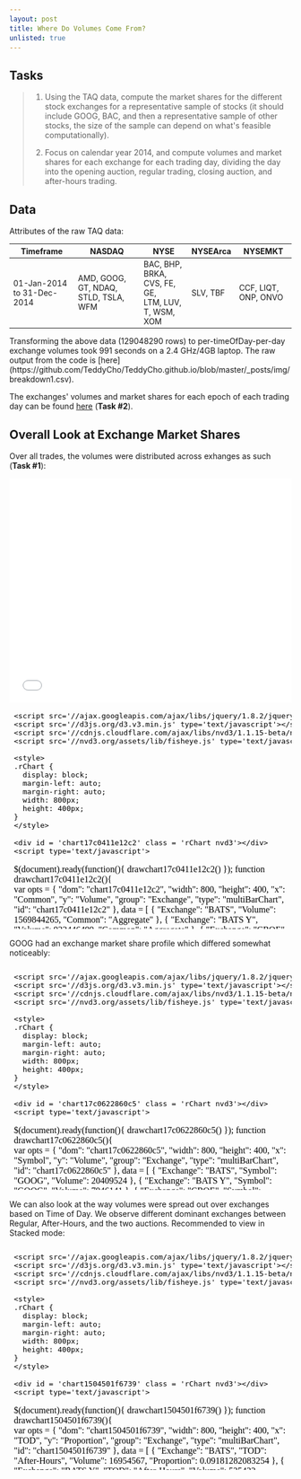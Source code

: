 ```yaml
---
layout: post
title: Where Do Volumes Come From?
unlisted: true
---
```


## Tasks
> 1. Using the TAQ data, compute the market shares for the different stock exchanges for a representative sample of stocks (it should include GOOG, BAC, and then a representative sample of other stocks, the size of the sample can depend on what's feasible computationally).
> 
> 2. Focus on calendar year 2014, and compute volumes and market shares for each exchange for each trading day, dividing the day into the opening auction, regular trading, closing auction, and after-hours trading.

## Data
Attributes of the raw TAQ data:
<table>
  <thead>
    <tr>      <th>Timeframe</th> <th>NASDAQ</th> <th>NYSE</th> <th>NYSEArca</th> <th>NYSEMKT</th>   </tr>
  </thead>
  <tbody>
    <tr>      <td>01-Jan-2014 to 31-Dec-2014</td>
      <td>AMD, GOOG, GT, NDAQ, STLD, TSLA, WFM</td> 
      <td>BAC, BHP, BRKA, CVS, FE, GE, <br/> LTM, LUV, T, WSM, XOM</td> 
      <td>SLV, TBF</td> 
      <td>CCF, LIQT, ONP, ONVO</td> 
    </tr>
  </tbody>
</table>
Transforming the above data (129048290 rows) to per-timeOfDay-per-day exchange volumes took 991 seconds on a 2.4 GHz/4GB laptop. The raw output from the code is [here](https://github.com/TeddyCho/TeddyCho.github.io/blob/master/_posts/img/breakdown1.csv).

The exchanges' volumes and market shares for each epoch of each trading day can be found [here](https://github.com/TeddyCho/TeddyCho.github.io/blob/master/_posts/img/taskTwo.csv) (**Task #2**).

## Overall Look at Exchange Market Shares
Over all trades, the volumes were distributed across exhanges as such (**Task #1**):

<iframe src="{{ site.github.repo }}/_posts/img/aggregGraph.html" scrolling='no' frameBorder='0' seamless class='rChart  nvd3  ' id='iframe-chart17c0411e12c2'> </iframe>
<style>iframe.rChart{ width: 100%; height: 400px;}</style>
 
<iframe srcdoc=' &lt;!doctype HTML&gt;
&lt;meta charset = &#039;utf-8&#039;&gt;
&lt;html&gt;
  &lt;head&gt;
    &lt;link rel=&#039;stylesheet&#039; href=&#039;//cdnjs.cloudflare.com/ajax/libs/nvd3/1.1.15-beta/nv.d3.min.css&#039;&gt;
    
    &lt;script src=&#039;//ajax.googleapis.com/ajax/libs/jquery/1.8.2/jquery.min.js&#039; type=&#039;text/javascript&#039;&gt;&lt;/script&gt;
    &lt;script src=&#039;//d3js.org/d3.v3.min.js&#039; type=&#039;text/javascript&#039;&gt;&lt;/script&gt;
    &lt;script src=&#039;//cdnjs.cloudflare.com/ajax/libs/nvd3/1.1.15-beta/nv.d3.min.js&#039; type=&#039;text/javascript&#039;&gt;&lt;/script&gt;
    &lt;script src=&#039;//nvd3.org/assets/lib/fisheye.js&#039; type=&#039;text/javascript&#039;&gt;&lt;/script&gt;
    
    &lt;style&gt;
    .rChart {
      display: block;
      margin-left: auto; 
      margin-right: auto;
      width: 800px;
      height: 400px;
    }  
    &lt;/style&gt;
    
  &lt;/head&gt;
  &lt;body &gt;
    
    &lt;div id = &#039;chart17c0411e12c2&#039; class = &#039;rChart nvd3&#039;&gt;&lt;/div&gt;    
    &lt;script type=&#039;text/javascript&#039;&gt;
 $(document).ready(function(){
      drawchart17c0411e12c2()
    });
    function drawchart17c0411e12c2(){  
      var opts = {
 &quot;dom&quot;: &quot;chart17c0411e12c2&quot;,
&quot;width&quot;:    800,
&quot;height&quot;:    400,
&quot;x&quot;: &quot;Common&quot;,
&quot;y&quot;: &quot;Volume&quot;,
&quot;group&quot;: &quot;Exchange&quot;,
&quot;type&quot;: &quot;multiBarChart&quot;,
&quot;id&quot;: &quot;chart17c0411e12c2&quot; 
},
        data = [
 {
 &quot;Exchange&quot;: &quot;BATS&quot;,
&quot;Volume&quot;:     1569844265,
&quot;Common&quot;: &quot;Aggregate&quot; 
},
{
 &quot;Exchange&quot;: &quot;BATS Y&quot;,
&quot;Volume&quot;:      922446499,
&quot;Common&quot;: &quot;Aggregate&quot; 
},
{
 &quot;Exchange&quot;: &quot;CBOE&quot;,
&quot;Volume&quot;:       22517429,
&quot;Common&quot;: &quot;Aggregate&quot; 
},
{
 &quot;Exchange&quot;: &quot;Chicago&quot;,
&quot;Volume&quot;:      181158359,
&quot;Common&quot;: &quot;Aggregate&quot; 
},
{
 &quot;Exchange&quot;: &quot;Direct Edge A&quot;,
&quot;Volume&quot;:      915651685,
&quot;Common&quot;: &quot;Aggregate&quot; 
},
{
 &quot;Exchange&quot;: &quot;Direct Edge X&quot;,
&quot;Volume&quot;:     2053407256,
&quot;Common&quot;: &quot;Aggregate&quot; 
},
{
 &quot;Exchange&quot;: &quot;FINRA&quot;,
&quot;Volume&quot;:    10064238734,
&quot;Common&quot;: &quot;Aggregate&quot; 
},
{
 &quot;Exchange&quot;: &quot;NASDAQ&quot;,
&quot;Volume&quot;:      148971605,
&quot;Common&quot;: &quot;Aggregate&quot; 
},
{
 &quot;Exchange&quot;: &quot;NASDAQ OMX&quot;,
&quot;Volume&quot;:     2522686933,
&quot;Common&quot;: &quot;Aggregate&quot; 
},
{
 &quot;Exchange&quot;: &quot;NASDAQ OMX BX&quot;,
&quot;Volume&quot;:      998253900,
&quot;Common&quot;: &quot;Aggregate&quot; 
},
{
 &quot;Exchange&quot;: &quot;NASDAQ OMX PSX&quot;,
&quot;Volume&quot;:      136601845,
&quot;Common&quot;: &quot;Aggregate&quot; 
},
{
 &quot;Exchange&quot;: &quot;National&quot;,
&quot;Volume&quot;:       65506674,
&quot;Common&quot;: &quot;Aggregate&quot; 
},
{
 &quot;Exchange&quot;: &quot;NYSE&quot;,
&quot;Volume&quot;:     4794287787,
&quot;Common&quot;: &quot;Aggregate&quot; 
},
{
 &quot;Exchange&quot;: &quot;NYSE Arca SM&quot;,
&quot;Volume&quot;:     1893378717,
&quot;Common&quot;: &quot;Aggregate&quot; 
},
{
 &quot;Exchange&quot;: &quot;NYSE MKT&quot;,
&quot;Volume&quot;:        1493112,
&quot;Common&quot;: &quot;Aggregate&quot; 
} 
]
  
      if(!(opts.type===&quot;pieChart&quot; || opts.type===&quot;sparklinePlus&quot; || opts.type===&quot;bulletChart&quot;)) {
        var data = d3.nest()
          .key(function(d){
            //return opts.group === undefined ? &#039;main&#039; : d[opts.group]
            //instead of main would think a better default is opts.x
            return opts.group === undefined ? opts.y : d[opts.group];
          })
          .entries(data);
      }
      
      if (opts.disabled != undefined){
        data.map(function(d, i){
          d.disabled = opts.disabled[i]
        })
      }
      
      nv.addGraph(function() {
        var chart = nv.models[opts.type]()
          .width(opts.width)
          .height(opts.height)
          
        if (opts.type != &quot;bulletChart&quot;){
          chart
            .x(function(d) { return d[opts.x] })
            .y(function(d) { return d[opts.y] })
        }
          
         
        
          
        

        
        
        chart.yAxis
  .showMaxMin(false)
  .tickFormat(function(d) {return d/1000000000;})
  .axisLabel(&quot;Volume, in billions&quot;)
  .width(    40)
      
       d3.select(&quot;#&quot; + opts.id)
        .append(&#039;svg&#039;)
        .datum(data)
        .transition().duration(500)
        .call(chart);

       nv.utils.windowResize(chart.update);
       return chart;
      });
    };
&lt;/script&gt;
    
    &lt;script&gt;&lt;/script&gt;    
  &lt;/body&gt;
&lt;/html&gt; ' scrolling='no' frameBorder='0' seamless class='rChart  nvd3  ' id='iframe-chart17c0411e12c2'> </iframe>
 <style>iframe.rChart{ width: 100%; height: 400px;}</style>
 
<table>
  <thead>
    <tr><th>Exchange</th><th>Proportion</th></tr>
  </thead>
  <tbody>
    <tr><td>BATS</td><td>.05971</td></tr>
    <tr><td>BATS Y</td><td>.03509</td></tr>
    <tr><td>CBOE</td><td>.0008565</td></tr>
    <tr><td>Chicago</td><td>.006891</td></tr>
    <tr><td>Direct Edge A</td><td>.03483</td></tr>
    <tr><td>Direct Edge X</td><td>.07810</td></tr>
    <tr><td>FINRA</td><td>.3828</td></tr>
    <tr><td>NASDAQ</td><td>.005666</td></tr>
    <tr><td>NASDAQ OMX</td><td>.0960</td></tr>
    <tr><td>NASDAQ OMX BX</td><td>.03797</td></tr>
    <tr><td>NASDAQ OMX PSX</td><td>.005196</td></tr>
    <tr><td>National</td><td>.002492</td></tr>
    <tr><td>NYSE</td><td>.1824</td></tr>
    <tr><td>NYSE Arca SM</td><td>.07202</td></tr>
    <tr><td>NYSE MMKT</td><td>.00005679</td></tr>
  </tbody>
</table>

Most symbols had similar profiles in exchange market share. To illustrate, stocks BHP, FE, and XOM were chosen since their volumes were at comparable scales:

<iframe srcdoc=' &lt;!doctype HTML&gt;
&lt;meta charset = &#039;utf-8&#039;&gt;
&lt;html&gt;
  &lt;head&gt;
    &lt;link rel=&#039;stylesheet&#039; href=&#039;//cdnjs.cloudflare.com/ajax/libs/nvd3/1.1.15-beta/nv.d3.min.css&#039;&gt;
    
    &lt;script src=&#039;//ajax.googleapis.com/ajax/libs/jquery/1.8.2/jquery.min.js&#039; type=&#039;text/javascript&#039;&gt;&lt;/script&gt;
    &lt;script src=&#039;//d3js.org/d3.v3.min.js&#039; type=&#039;text/javascript&#039;&gt;&lt;/script&gt;
    &lt;script src=&#039;//cdnjs.cloudflare.com/ajax/libs/nvd3/1.1.15-beta/nv.d3.min.js&#039; type=&#039;text/javascript&#039;&gt;&lt;/script&gt;
    &lt;script src=&#039;//nvd3.org/assets/lib/fisheye.js&#039; type=&#039;text/javascript&#039;&gt;&lt;/script&gt;
    
    &lt;style&gt;
    .rChart {
      display: block;
      margin-left: auto; 
      margin-right: auto;
      width: 800px;
      height: 400px;
    }  
    &lt;/style&gt;
    
  &lt;/head&gt;
  &lt;body &gt;
    
    &lt;div id = &#039;chart17c01178103c&#039; class = &#039;rChart nvd3&#039;&gt;&lt;/div&gt;    
    &lt;script type=&#039;text/javascript&#039;&gt;
 $(document).ready(function(){
      drawchart17c01178103c()
    });
    function drawchart17c01178103c(){  
      var opts = {
 &quot;dom&quot;: &quot;chart17c01178103c&quot;,
&quot;width&quot;:    800,
&quot;height&quot;:    400,
&quot;x&quot;: &quot;Symbol&quot;,
&quot;y&quot;: &quot;Volume&quot;,
&quot;group&quot;: &quot;Exchange&quot;,
&quot;type&quot;: &quot;multiBarChart&quot;,
&quot;id&quot;: &quot;chart17c01178103c&quot; 
},
        data = [
 {
 &quot;Exchange&quot;: &quot;BATS&quot;,
&quot;Symbol&quot;: &quot;BHP&quot;,
&quot;Volume&quot;:       31640647 
},
{
 &quot;Exchange&quot;: &quot;BATS Y&quot;,
&quot;Symbol&quot;: &quot;BHP&quot;,
&quot;Volume&quot;:        6800526 
},
{
 &quot;Exchange&quot;: &quot;CBOE&quot;,
&quot;Symbol&quot;: &quot;BHP&quot;,
&quot;Volume&quot;:          93873 
},
{
 &quot;Exchange&quot;: &quot;Chicago&quot;,
&quot;Symbol&quot;: &quot;BHP&quot;,
&quot;Volume&quot;:        2219584 
},
{
 &quot;Exchange&quot;: &quot;Direct Edge A&quot;,
&quot;Symbol&quot;: &quot;BHP&quot;,
&quot;Volume&quot;:       10329686 
},
{
 &quot;Exchange&quot;: &quot;Direct Edge X&quot;,
&quot;Symbol&quot;: &quot;BHP&quot;,
&quot;Volume&quot;:       18623066 
},
{
 &quot;Exchange&quot;: &quot;FINRA&quot;,
&quot;Symbol&quot;: &quot;BHP&quot;,
&quot;Volume&quot;:      117420976 
},
{
 &quot;Exchange&quot;: &quot;NASDAQ OMX&quot;,
&quot;Symbol&quot;: &quot;BHP&quot;,
&quot;Volume&quot;:       39581976 
},
{
 &quot;Exchange&quot;: &quot;NASDAQ OMX BX&quot;,
&quot;Symbol&quot;: &quot;BHP&quot;,
&quot;Volume&quot;:        6306904 
},
{
 &quot;Exchange&quot;: &quot;NASDAQ OMX PSX&quot;,
&quot;Symbol&quot;: &quot;BHP&quot;,
&quot;Volume&quot;:        1231276 
},
{
 &quot;Exchange&quot;: &quot;National&quot;,
&quot;Symbol&quot;: &quot;BHP&quot;,
&quot;Volume&quot;:         323776 
},
{
 &quot;Exchange&quot;: &quot;NYSE&quot;,
&quot;Symbol&quot;: &quot;BHP&quot;,
&quot;Volume&quot;:       85662564 
},
{
 &quot;Exchange&quot;: &quot;NYSE Arca SM&quot;,
&quot;Symbol&quot;: &quot;BHP&quot;,
&quot;Volume&quot;:       39518621 
},
{
 &quot;Exchange&quot;: &quot;BATS&quot;,
&quot;Symbol&quot;: &quot;FE&quot;,
&quot;Volume&quot;:       57078603 
},
{
 &quot;Exchange&quot;: &quot;BATS Y&quot;,
&quot;Symbol&quot;: &quot;FE&quot;,
&quot;Volume&quot;:       16980139 
},
{
 &quot;Exchange&quot;: &quot;CBOE&quot;,
&quot;Symbol&quot;: &quot;FE&quot;,
&quot;Volume&quot;:         940649 
},
{
 &quot;Exchange&quot;: &quot;Chicago&quot;,
&quot;Symbol&quot;: &quot;FE&quot;,
&quot;Volume&quot;:         489515 
},
{
 &quot;Exchange&quot;: &quot;Direct Edge A&quot;,
&quot;Symbol&quot;: &quot;FE&quot;,
&quot;Volume&quot;:       15384820 
},
{
 &quot;Exchange&quot;: &quot;Direct Edge X&quot;,
&quot;Symbol&quot;: &quot;FE&quot;,
&quot;Volume&quot;:       32780099 
},
{
 &quot;Exchange&quot;: &quot;FINRA&quot;,
&quot;Symbol&quot;: &quot;FE&quot;,
&quot;Volume&quot;:      225313071 
},
{
 &quot;Exchange&quot;: &quot;NASDAQ OMX&quot;,
&quot;Symbol&quot;: &quot;FE&quot;,
&quot;Volume&quot;:      106892442 
},
{
 &quot;Exchange&quot;: &quot;NASDAQ OMX BX&quot;,
&quot;Symbol&quot;: &quot;FE&quot;,
&quot;Volume&quot;:       17073784 
},
{
 &quot;Exchange&quot;: &quot;NASDAQ OMX PSX&quot;,
&quot;Symbol&quot;: &quot;FE&quot;,
&quot;Volume&quot;:        2031776 
},
{
 &quot;Exchange&quot;: &quot;National&quot;,
&quot;Symbol&quot;: &quot;FE&quot;,
&quot;Volume&quot;:         961314 
},
{
 &quot;Exchange&quot;: &quot;NYSE&quot;,
&quot;Symbol&quot;: &quot;FE&quot;,
&quot;Volume&quot;:      164674613 
},
{
 &quot;Exchange&quot;: &quot;NYSE Arca SM&quot;,
&quot;Symbol&quot;: &quot;FE&quot;,
&quot;Volume&quot;:       44860834 
},
{
 &quot;Exchange&quot;: &quot;BATS&quot;,
&quot;Symbol&quot;: &quot;XOM&quot;,
&quot;Volume&quot;:      140789748 
},
{
 &quot;Exchange&quot;: &quot;BATS Y&quot;,
&quot;Symbol&quot;: &quot;XOM&quot;,
&quot;Volume&quot;:       35080663 
},
{
 &quot;Exchange&quot;: &quot;CBOE&quot;,
&quot;Symbol&quot;: &quot;XOM&quot;,
&quot;Volume&quot;:         461497 
},
{
 &quot;Exchange&quot;: &quot;Chicago&quot;,
&quot;Symbol&quot;: &quot;XOM&quot;,
&quot;Volume&quot;:       14584730 
},
{
 &quot;Exchange&quot;: &quot;Direct Edge A&quot;,
&quot;Symbol&quot;: &quot;XOM&quot;,
&quot;Volume&quot;:       38287024 
},
{
 &quot;Exchange&quot;: &quot;Direct Edge X&quot;,
&quot;Symbol&quot;: &quot;XOM&quot;,
&quot;Volume&quot;:       91720860 
},
{
 &quot;Exchange&quot;: &quot;FINRA&quot;,
&quot;Symbol&quot;: &quot;XOM&quot;,
&quot;Volume&quot;:      611924090 
},
{
 &quot;Exchange&quot;: &quot;NASDAQ OMX&quot;,
&quot;Symbol&quot;: &quot;XOM&quot;,
&quot;Volume&quot;:      312281974 
},
{
 &quot;Exchange&quot;: &quot;NASDAQ OMX BX&quot;,
&quot;Symbol&quot;: &quot;XOM&quot;,
&quot;Volume&quot;:       31507411 
},
{
 &quot;Exchange&quot;: &quot;NASDAQ OMX PSX&quot;,
&quot;Symbol&quot;: &quot;XOM&quot;,
&quot;Volume&quot;:        7696102 
},
{
 &quot;Exchange&quot;: &quot;National&quot;,
&quot;Symbol&quot;: &quot;XOM&quot;,
&quot;Volume&quot;:        3782286 
},
{
 &quot;Exchange&quot;: &quot;NYSE&quot;,
&quot;Symbol&quot;: &quot;XOM&quot;,
&quot;Volume&quot;:      533944804 
},
{
 &quot;Exchange&quot;: &quot;NYSE Arca SM&quot;,
&quot;Symbol&quot;: &quot;XOM&quot;,
&quot;Volume&quot;:      181008313 
} 
]
  
      if(!(opts.type===&quot;pieChart&quot; || opts.type===&quot;sparklinePlus&quot; || opts.type===&quot;bulletChart&quot;)) {
        var data = d3.nest()
          .key(function(d){
            //return opts.group === undefined ? &#039;main&#039; : d[opts.group]
            //instead of main would think a better default is opts.x
            return opts.group === undefined ? opts.y : d[opts.group];
          })
          .entries(data);
      }
      
      if (opts.disabled != undefined){
        data.map(function(d, i){
          d.disabled = opts.disabled[i]
        })
      }
      
      nv.addGraph(function() {
        var chart = nv.models[opts.type]()
          .width(opts.width)
          .height(opts.height)
          
        if (opts.type != &quot;bulletChart&quot;){
          chart
            .x(function(d) { return d[opts.x] })
            .y(function(d) { return d[opts.y] })
        }
          
         
        
          
        

        
        
        chart.yAxis
  .showMaxMin(false)
  .tickFormat(function(d) {return d/1000000;})
  .axisLabel(&quot;Volume, in millions&quot;)
  .width(    40)
      
       d3.select(&quot;#&quot; + opts.id)
        .append(&#039;svg&#039;)
        .datum(data)
        .transition().duration(500)
        .call(chart);

       nv.utils.windowResize(chart.update);
       return chart;
      });
    };
&lt;/script&gt;
    
    &lt;script&gt;&lt;/script&gt;    
  &lt;/body&gt;
&lt;/html&gt; ' scrolling='no' frameBorder='0' seamless class='rChart  nvd3  ' id='iframe-chart17c01178103c'> </iframe>
 <style>iframe.rChart{ width: 100%; height: 400px;}</style>

GOOG had an exchange market share profile which differed somewhat noticeably:

<iframe srcdoc=' &lt;!doctype HTML&gt;
&lt;meta charset = &#039;utf-8&#039;&gt;
&lt;html&gt;
  &lt;head&gt;
    &lt;link rel=&#039;stylesheet&#039; href=&#039;//cdnjs.cloudflare.com/ajax/libs/nvd3/1.1.15-beta/nv.d3.min.css&#039;&gt;
    
    &lt;script src=&#039;//ajax.googleapis.com/ajax/libs/jquery/1.8.2/jquery.min.js&#039; type=&#039;text/javascript&#039;&gt;&lt;/script&gt;
    &lt;script src=&#039;//d3js.org/d3.v3.min.js&#039; type=&#039;text/javascript&#039;&gt;&lt;/script&gt;
    &lt;script src=&#039;//cdnjs.cloudflare.com/ajax/libs/nvd3/1.1.15-beta/nv.d3.min.js&#039; type=&#039;text/javascript&#039;&gt;&lt;/script&gt;
    &lt;script src=&#039;//nvd3.org/assets/lib/fisheye.js&#039; type=&#039;text/javascript&#039;&gt;&lt;/script&gt;
    
    &lt;style&gt;
    .rChart {
      display: block;
      margin-left: auto; 
      margin-right: auto;
      width: 800px;
      height: 400px;
    }  
    &lt;/style&gt;
    
  &lt;/head&gt;
  &lt;body &gt;
    
    &lt;div id = &#039;chart17c0622860c5&#039; class = &#039;rChart nvd3&#039;&gt;&lt;/div&gt;    
    &lt;script type=&#039;text/javascript&#039;&gt;
 $(document).ready(function(){
      drawchart17c0622860c5()
    });
    function drawchart17c0622860c5(){  
      var opts = {
 &quot;dom&quot;: &quot;chart17c0622860c5&quot;,
&quot;width&quot;:    800,
&quot;height&quot;:    400,
&quot;x&quot;: &quot;Symbol&quot;,
&quot;y&quot;: &quot;Volume&quot;,
&quot;group&quot;: &quot;Exchange&quot;,
&quot;type&quot;: &quot;multiBarChart&quot;,
&quot;id&quot;: &quot;chart17c0622860c5&quot; 
},
        data = [
 {
 &quot;Exchange&quot;: &quot;BATS&quot;,
&quot;Symbol&quot;: &quot;GOOG&quot;,
&quot;Volume&quot;:       20409524 
},
{
 &quot;Exchange&quot;: &quot;BATS Y&quot;,
&quot;Symbol&quot;: &quot;GOOG&quot;,
&quot;Volume&quot;:        7946141 
},
{
 &quot;Exchange&quot;: &quot;CBOE&quot;,
&quot;Symbol&quot;: &quot;GOOG&quot;,
&quot;Volume&quot;:         209124 
},
{
 &quot;Exchange&quot;: &quot;Chicago&quot;,
&quot;Symbol&quot;: &quot;GOOG&quot;,
&quot;Volume&quot;:        1545845 
},
{
 &quot;Exchange&quot;: &quot;Direct Edge A&quot;,
&quot;Symbol&quot;: &quot;GOOG&quot;,
&quot;Volume&quot;:        8057804 
},
{
 &quot;Exchange&quot;: &quot;Direct Edge X&quot;,
&quot;Symbol&quot;: &quot;GOOG&quot;,
&quot;Volume&quot;:       33457970 
},
{
 &quot;Exchange&quot;: &quot;FINRA&quot;,
&quot;Symbol&quot;: &quot;GOOG&quot;,
&quot;Volume&quot;:      127581450 
},
{
 &quot;Exchange&quot;: &quot;NASDAQ&quot;,
&quot;Symbol&quot;: &quot;GOOG&quot;,
&quot;Volume&quot;:      148971605 
},
{
 &quot;Exchange&quot;: &quot;NASDAQ OMX BX&quot;,
&quot;Symbol&quot;: &quot;GOOG&quot;,
&quot;Volume&quot;:       13119403 
},
{
 &quot;Exchange&quot;: &quot;NASDAQ OMX PSX&quot;,
&quot;Symbol&quot;: &quot;GOOG&quot;,
&quot;Volume&quot;:        1170308 
},
{
 &quot;Exchange&quot;: &quot;National&quot;,
&quot;Symbol&quot;: &quot;GOOG&quot;,
&quot;Volume&quot;:         597681 
},
{
 &quot;Exchange&quot;: &quot;NYSE Arca SM&quot;,
&quot;Symbol&quot;: &quot;GOOG&quot;,
&quot;Volume&quot;:       43342030 
} 
]
  
      if(!(opts.type===&quot;pieChart&quot; || opts.type===&quot;sparklinePlus&quot; || opts.type===&quot;bulletChart&quot;)) {
        var data = d3.nest()
          .key(function(d){
            //return opts.group === undefined ? &#039;main&#039; : d[opts.group]
            //instead of main would think a better default is opts.x
            return opts.group === undefined ? opts.y : d[opts.group];
          })
          .entries(data);
      }
      
      if (opts.disabled != undefined){
        data.map(function(d, i){
          d.disabled = opts.disabled[i]
        })
      }
      
      nv.addGraph(function() {
        var chart = nv.models[opts.type]()
          .width(opts.width)
          .height(opts.height)
          
        if (opts.type != &quot;bulletChart&quot;){
          chart
            .x(function(d) { return d[opts.x] })
            .y(function(d) { return d[opts.y] })
        }
          
         
        
          
        

        
        
        chart.yAxis
  .showMaxMin(false)
  .tickFormat(function(d) {return d/1000000;})
  .axisLabel(&quot;Volume, in millions&quot;)
  .width(    40)
      
       d3.select(&quot;#&quot; + opts.id)
        .append(&#039;svg&#039;)
        .datum(data)
        .transition().duration(500)
        .call(chart);

       nv.utils.windowResize(chart.update);
       return chart;
      });
    };
&lt;/script&gt;
    
    &lt;script&gt;&lt;/script&gt;    
  &lt;/body&gt;
&lt;/html&gt; ' scrolling='no' frameBorder='0' seamless class='rChart  nvd3  ' id='iframe-chart17c0622860c5'> </iframe>
 <style>iframe.rChart{ width: 100%; height: 400px;}</style>

([SLV also had a slight difference, with no NYSE representation.](http://rcharts.github.io/viewer/?d28814252e7c73d50287))

BRKA had the most unique exchange market share profile, with higher market share for BATS and no Arca:

<iframe srcdoc=' &lt;!doctype HTML&gt;
&lt;meta charset = &#039;utf-8&#039;&gt;
&lt;html&gt;
  &lt;head&gt;
    &lt;link rel=&#039;stylesheet&#039; href=&#039;//cdnjs.cloudflare.com/ajax/libs/nvd3/1.1.15-beta/nv.d3.min.css&#039;&gt;
    
    &lt;script src=&#039;//ajax.googleapis.com/ajax/libs/jquery/1.8.2/jquery.min.js&#039; type=&#039;text/javascript&#039;&gt;&lt;/script&gt;
    &lt;script src=&#039;//d3js.org/d3.v3.min.js&#039; type=&#039;text/javascript&#039;&gt;&lt;/script&gt;
    &lt;script src=&#039;//cdnjs.cloudflare.com/ajax/libs/nvd3/1.1.15-beta/nv.d3.min.js&#039; type=&#039;text/javascript&#039;&gt;&lt;/script&gt;
    &lt;script src=&#039;//nvd3.org/assets/lib/fisheye.js&#039; type=&#039;text/javascript&#039;&gt;&lt;/script&gt;
    
    &lt;style&gt;
    .rChart {
      display: block;
      margin-left: auto; 
      margin-right: auto;
      width: 800px;
      height: 400px;
    }  
    &lt;/style&gt;
    
  &lt;/head&gt;
  &lt;body &gt;
    
    &lt;div id = &#039;chart17c049c03ce&#039; class = &#039;rChart nvd3&#039;&gt;&lt;/div&gt;    
    &lt;script type=&#039;text/javascript&#039;&gt;
 $(document).ready(function(){
      drawchart17c049c03ce()
    });
    function drawchart17c049c03ce(){  
      var opts = {
 &quot;dom&quot;: &quot;chart17c049c03ce&quot;,
&quot;width&quot;:    800,
&quot;height&quot;:    400,
&quot;x&quot;: &quot;Symbol&quot;,
&quot;y&quot;: &quot;Volume&quot;,
&quot;group&quot;: &quot;Exchange&quot;,
&quot;type&quot;: &quot;multiBarChart&quot;,
&quot;id&quot;: &quot;chart17c049c03ce&quot; 
},
        data = [
 {
 &quot;Exchange&quot;: &quot;BATS&quot;,
&quot;Symbol&quot;: &quot;BRKA&quot;,
&quot;Volume&quot;:          17725 
},
{
 &quot;Exchange&quot;: &quot;BATS Y&quot;,
&quot;Symbol&quot;: &quot;BRKA&quot;,
&quot;Volume&quot;:           1460 
},
{
 &quot;Exchange&quot;: &quot;Chicago&quot;,
&quot;Symbol&quot;: &quot;BRKA&quot;,
&quot;Volume&quot;:              1 
},
{
 &quot;Exchange&quot;: &quot;Direct Edge A&quot;,
&quot;Symbol&quot;: &quot;BRKA&quot;,
&quot;Volume&quot;:            320 
},
{
 &quot;Exchange&quot;: &quot;Direct Edge X&quot;,
&quot;Symbol&quot;: &quot;BRKA&quot;,
&quot;Volume&quot;:           1952 
},
{
 &quot;Exchange&quot;: &quot;FINRA&quot;,
&quot;Symbol&quot;: &quot;BRKA&quot;,
&quot;Volume&quot;:          16246 
},
{
 &quot;Exchange&quot;: &quot;NASDAQ OMX&quot;,
&quot;Symbol&quot;: &quot;BRKA&quot;,
&quot;Volume&quot;:           9330 
},
{
 &quot;Exchange&quot;: &quot;NASDAQ OMX BX&quot;,
&quot;Symbol&quot;: &quot;BRKA&quot;,
&quot;Volume&quot;:            242 
},
{
 &quot;Exchange&quot;: &quot;NASDAQ OMX PSX&quot;,
&quot;Symbol&quot;: &quot;BRKA&quot;,
&quot;Volume&quot;:             81 
},
{
 &quot;Exchange&quot;: &quot;National&quot;,
&quot;Symbol&quot;: &quot;BRKA&quot;,
&quot;Volume&quot;:            415 
},
{
 &quot;Exchange&quot;: &quot;NYSE&quot;,
&quot;Symbol&quot;: &quot;BRKA&quot;,
&quot;Volume&quot;:          15606 
} 
]
  
      if(!(opts.type===&quot;pieChart&quot; || opts.type===&quot;sparklinePlus&quot; || opts.type===&quot;bulletChart&quot;)) {
        var data = d3.nest()
          .key(function(d){
            //return opts.group === undefined ? &#039;main&#039; : d[opts.group]
            //instead of main would think a better default is opts.x
            return opts.group === undefined ? opts.y : d[opts.group];
          })
          .entries(data);
      }
      
      if (opts.disabled != undefined){
        data.map(function(d, i){
          d.disabled = opts.disabled[i]
        })
      }
      
      nv.addGraph(function() {
        var chart = nv.models[opts.type]()
          .width(opts.width)
          .height(opts.height)
          
        if (opts.type != &quot;bulletChart&quot;){
          chart
            .x(function(d) { return d[opts.x] })
            .y(function(d) { return d[opts.y] })
        }
          
         
        
          
        

        
        
        chart.yAxis
  .showMaxMin(false)
  .tickFormat(function(d) {return d/1000;})
  .axisLabel(&quot;Volume, in thousands&quot;)
  .width(    40)
      
       d3.select(&quot;#&quot; + opts.id)
        .append(&#039;svg&#039;)
        .datum(data)
        .transition().duration(500)
        .call(chart);

       nv.utils.windowResize(chart.update);
       return chart;
      });
    };
&lt;/script&gt;
    
    &lt;script&gt;&lt;/script&gt;    
  &lt;/body&gt;
&lt;/html&gt; ' scrolling='no' frameBorder='0' seamless class='rChart  nvd3  ' id='iframe-chart17c049c03ce'> </iframe>
 <style>iframe.rChart{ width: 100%; height: 400px;}</style>

We can also look at the way volumes were spread out over exchanges based on Time of Day. We observe different dominant exchanges between Regular, After-Hours, and the two auctions. Recommended to view in Stacked mode:

<iframe srcdoc=' &lt;!doctype HTML&gt;
&lt;meta charset = &#039;utf-8&#039;&gt;
&lt;html&gt;
  &lt;head&gt;
    &lt;link rel=&#039;stylesheet&#039; href=&#039;//cdnjs.cloudflare.com/ajax/libs/nvd3/1.1.15-beta/nv.d3.min.css&#039;&gt;
    
    &lt;script src=&#039;//ajax.googleapis.com/ajax/libs/jquery/1.8.2/jquery.min.js&#039; type=&#039;text/javascript&#039;&gt;&lt;/script&gt;
    &lt;script src=&#039;//d3js.org/d3.v3.min.js&#039; type=&#039;text/javascript&#039;&gt;&lt;/script&gt;
    &lt;script src=&#039;//cdnjs.cloudflare.com/ajax/libs/nvd3/1.1.15-beta/nv.d3.min.js&#039; type=&#039;text/javascript&#039;&gt;&lt;/script&gt;
    &lt;script src=&#039;//nvd3.org/assets/lib/fisheye.js&#039; type=&#039;text/javascript&#039;&gt;&lt;/script&gt;
    
    &lt;style&gt;
    .rChart {
      display: block;
      margin-left: auto; 
      margin-right: auto;
      width: 800px;
      height: 400px;
    }  
    &lt;/style&gt;
    
  &lt;/head&gt;
  &lt;body &gt;
    
    &lt;div id = &#039;chart1504501f6739&#039; class = &#039;rChart nvd3&#039;&gt;&lt;/div&gt;    
    &lt;script type=&#039;text/javascript&#039;&gt;
 $(document).ready(function(){
      drawchart1504501f6739()
    });
    function drawchart1504501f6739(){  
      var opts = {
 &quot;dom&quot;: &quot;chart1504501f6739&quot;,
&quot;width&quot;:    800,
&quot;height&quot;:    400,
&quot;x&quot;: &quot;TOD&quot;,
&quot;y&quot;: &quot;Proportion&quot;,
&quot;group&quot;: &quot;Exchange&quot;,
&quot;type&quot;: &quot;multiBarChart&quot;,
&quot;id&quot;: &quot;chart1504501f6739&quot; 
},
        data = [
 {
 &quot;Exchange&quot;: &quot;BATS&quot;,
&quot;TOD&quot;: &quot;After-Hours&quot;,
&quot;Volume&quot;:       16954567,
&quot;Proportion&quot;: 0.09181282083254 
},
{
 &quot;Exchange&quot;: &quot;BATS Y&quot;,
&quot;TOD&quot;: &quot;After-Hours&quot;,
&quot;Volume&quot;:         535422,
&quot;Proportion&quot;: 0.002899431413129 
},
{
 &quot;Exchange&quot;: &quot;CBOE&quot;,
&quot;TOD&quot;: &quot;After-Hours&quot;,
&quot;Volume&quot;:           6938,
&quot;Proportion&quot;: 3.757084158718e-05 
},
{
 &quot;Exchange&quot;: &quot;Chicago&quot;,
&quot;TOD&quot;: &quot;After-Hours&quot;,
&quot;Volume&quot;:           5400,
&quot;Proportion&quot;: 2.924222320132e-05 
},
{
 &quot;Exchange&quot;: &quot;Direct Edge A&quot;,
&quot;TOD&quot;: &quot;After-Hours&quot;,
&quot;Volume&quot;:        1723330,
&quot;Proportion&quot;: 0.00933222231658 
},
{
 &quot;Exchange&quot;: &quot;Direct Edge X&quot;,
&quot;TOD&quot;: &quot;After-Hours&quot;,
&quot;Volume&quot;:       83903196,
&quot;Proportion&quot;: 0.4543548119882 
},
{
 &quot;Exchange&quot;: &quot;FINRA&quot;,
&quot;TOD&quot;: &quot;After-Hours&quot;,
&quot;Volume&quot;:        2392522,
&quot;Proportion&quot;: 0.01295604858112 
},
{
 &quot;Exchange&quot;: &quot;NASDAQ&quot;,
&quot;TOD&quot;: &quot;After-Hours&quot;,
&quot;Volume&quot;:         528042,
&quot;Proportion&quot;: 0.002859467041421 
},
{
 &quot;Exchange&quot;: &quot;NASDAQ OMX&quot;,
&quot;TOD&quot;: &quot;After-Hours&quot;,
&quot;Volume&quot;:       17295220,
&quot;Proportion&quot;: 0.09365753399184 
},
{
 &quot;Exchange&quot;: &quot;NASDAQ OMX BX&quot;,
&quot;TOD&quot;: &quot;After-Hours&quot;,
&quot;Volume&quot;:         359606,
&quot;Proportion&quot;: 0.001947347947506 
},
{
 &quot;Exchange&quot;: &quot;NASDAQ OMX PSX&quot;,
&quot;TOD&quot;: &quot;After-Hours&quot;,
&quot;Volume&quot;:         538520,
&quot;Proportion&quot;: 0.002916207784884 
},
{
 &quot;Exchange&quot;: &quot;National&quot;,
&quot;TOD&quot;: &quot;After-Hours&quot;,
&quot;Volume&quot;:           2000,
&quot;Proportion&quot;: 1.083045303753e-05 
},
{
 &quot;Exchange&quot;: &quot;NYSE&quot;,
&quot;TOD&quot;: &quot;After-Hours&quot;,
&quot;Volume&quot;:              0,
&quot;Proportion&quot;:              0 
},
{
 &quot;Exchange&quot;: &quot;NYSE Arca SM&quot;,
&quot;TOD&quot;: &quot;After-Hours&quot;,
&quot;Volume&quot;:       60419719,
&quot;Proportion&quot;: 0.327186464585 
},
{
 &quot;Exchange&quot;: &quot;NYSE MKT&quot;,
&quot;TOD&quot;: &quot;After-Hours&quot;,
&quot;Volume&quot;:              0,
&quot;Proportion&quot;:              0 
},
{
 &quot;Exchange&quot;: &quot;BATS&quot;,
&quot;TOD&quot;: &quot;Close&quot;,
&quot;Volume&quot;:              0,
&quot;Proportion&quot;:              0 
},
{
 &quot;Exchange&quot;: &quot;BATS Y&quot;,
&quot;TOD&quot;: &quot;Close&quot;,
&quot;Volume&quot;:              0,
&quot;Proportion&quot;:              0 
},
{
 &quot;Exchange&quot;: &quot;CBOE&quot;,
&quot;TOD&quot;: &quot;Close&quot;,
&quot;Volume&quot;:              0,
&quot;Proportion&quot;:              0 
},
{
 &quot;Exchange&quot;: &quot;Chicago&quot;,
&quot;TOD&quot;: &quot;Close&quot;,
&quot;Volume&quot;:              0,
&quot;Proportion&quot;:              0 
},
{
 &quot;Exchange&quot;: &quot;Direct Edge A&quot;,
&quot;TOD&quot;: &quot;Close&quot;,
&quot;Volume&quot;:              0,
&quot;Proportion&quot;:              0 
},
{
 &quot;Exchange&quot;: &quot;Direct Edge X&quot;,
&quot;TOD&quot;: &quot;Close&quot;,
&quot;Volume&quot;:              0,
&quot;Proportion&quot;:              0 
},
{
 &quot;Exchange&quot;: &quot;FINRA&quot;,
&quot;TOD&quot;: &quot;Close&quot;,
&quot;Volume&quot;:              0,
&quot;Proportion&quot;:              0 
},
{
 &quot;Exchange&quot;: &quot;NASDAQ&quot;,
&quot;TOD&quot;: &quot;Close&quot;,
&quot;Volume&quot;:       16582146,
&quot;Proportion&quot;: 0.01361031266981 
},
{
 &quot;Exchange&quot;: &quot;NASDAQ OMX&quot;,
&quot;TOD&quot;: &quot;Close&quot;,
&quot;Volume&quot;:         703373,
&quot;Proportion&quot;: 0.0005773152916096 
},
{
 &quot;Exchange&quot;: &quot;NASDAQ OMX BX&quot;,
&quot;TOD&quot;: &quot;Close&quot;,
&quot;Volume&quot;:              0,
&quot;Proportion&quot;:              0 
},
{
 &quot;Exchange&quot;: &quot;NASDAQ OMX PSX&quot;,
&quot;TOD&quot;: &quot;Close&quot;,
&quot;Volume&quot;:              0,
&quot;Proportion&quot;:              0 
},
{
 &quot;Exchange&quot;: &quot;National&quot;,
&quot;TOD&quot;: &quot;Close&quot;,
&quot;Volume&quot;:              0,
&quot;Proportion&quot;:              0 
},
{
 &quot;Exchange&quot;: &quot;NYSE&quot;,
&quot;TOD&quot;: &quot;Close&quot;,
&quot;Volume&quot;:     1179426151,
&quot;Proportion&quot;: 0.9680507387923 
},
{
 &quot;Exchange&quot;: &quot;NYSE Arca SM&quot;,
&quot;TOD&quot;: &quot;Close&quot;,
&quot;Volume&quot;:       21639914,
&quot;Proportion&quot;: 0.01776163324625 
},
{
 &quot;Exchange&quot;: &quot;NYSE MKT&quot;,
&quot;TOD&quot;: &quot;Close&quot;,
&quot;Volume&quot;:              0,
&quot;Proportion&quot;:              0 
},
{
 &quot;Exchange&quot;: &quot;BATS&quot;,
&quot;TOD&quot;: &quot;Open&quot;,
&quot;Volume&quot;:              0,
&quot;Proportion&quot;:              0 
},
{
 &quot;Exchange&quot;: &quot;BATS Y&quot;,
&quot;TOD&quot;: &quot;Open&quot;,
&quot;Volume&quot;:              0,
&quot;Proportion&quot;:              0 
},
{
 &quot;Exchange&quot;: &quot;CBOE&quot;,
&quot;TOD&quot;: &quot;Open&quot;,
&quot;Volume&quot;:              0,
&quot;Proportion&quot;:              0 
},
{
 &quot;Exchange&quot;: &quot;Chicago&quot;,
&quot;TOD&quot;: &quot;Open&quot;,
&quot;Volume&quot;:              0,
&quot;Proportion&quot;:              0 
},
{
 &quot;Exchange&quot;: &quot;Direct Edge A&quot;,
&quot;TOD&quot;: &quot;Open&quot;,
&quot;Volume&quot;:              0,
&quot;Proportion&quot;:              0 
},
{
 &quot;Exchange&quot;: &quot;Direct Edge X&quot;,
&quot;TOD&quot;: &quot;Open&quot;,
&quot;Volume&quot;:              0,
&quot;Proportion&quot;:              0 
},
{
 &quot;Exchange&quot;: &quot;FINRA&quot;,
&quot;TOD&quot;: &quot;Open&quot;,
&quot;Volume&quot;:              0,
&quot;Proportion&quot;:              0 
},
{
 &quot;Exchange&quot;: &quot;NASDAQ&quot;,
&quot;TOD&quot;: &quot;Open&quot;,
&quot;Volume&quot;:        7444762,
&quot;Proportion&quot;: 0.01857494304589 
},
{
 &quot;Exchange&quot;: &quot;NASDAQ OMX&quot;,
&quot;TOD&quot;: &quot;Open&quot;,
&quot;Volume&quot;:         527004,
&quot;Proportion&quot;: 0.001314893516402 
},
{
 &quot;Exchange&quot;: &quot;NASDAQ OMX BX&quot;,
&quot;TOD&quot;: &quot;Open&quot;,
&quot;Volume&quot;:              0,
&quot;Proportion&quot;:              0 
},
{
 &quot;Exchange&quot;: &quot;NASDAQ OMX PSX&quot;,
&quot;TOD&quot;: &quot;Open&quot;,
&quot;Volume&quot;:              0,
&quot;Proportion&quot;:              0 
},
{
 &quot;Exchange&quot;: &quot;National&quot;,
&quot;TOD&quot;: &quot;Open&quot;,
&quot;Volume&quot;:              0,
&quot;Proportion&quot;:              0 
},
{
 &quot;Exchange&quot;: &quot;NYSE&quot;,
&quot;TOD&quot;: &quot;Open&quot;,
&quot;Volume&quot;:      377198077,
&quot;Proportion&quot;: 0.9411224693678 
},
{
 &quot;Exchange&quot;: &quot;NYSE Arca SM&quot;,
&quot;TOD&quot;: &quot;Open&quot;,
&quot;Volume&quot;:       15626110,
&quot;Proportion&quot;: 0.03898769406986 
},
{
 &quot;Exchange&quot;: &quot;NYSE MKT&quot;,
&quot;TOD&quot;: &quot;Open&quot;,
&quot;Volume&quot;:              0,
&quot;Proportion&quot;:              0 
},
{
 &quot;Exchange&quot;: &quot;BATS&quot;,
&quot;TOD&quot;: &quot;Regular&quot;,
&quot;Volume&quot;:     1552889698,
&quot;Proportion&quot;: 0.06341785380981 
},
{
 &quot;Exchange&quot;: &quot;BATS Y&quot;,
&quot;TOD&quot;: &quot;Regular&quot;,
&quot;Volume&quot;:      921911077,
&quot;Proportion&quot;: 0.03764956518298 
},
{
 &quot;Exchange&quot;: &quot;CBOE&quot;,
&quot;TOD&quot;: &quot;Regular&quot;,
&quot;Volume&quot;:       22510491,
&quot;Proportion&quot;: 0.0009192971202421 
},
{
 &quot;Exchange&quot;: &quot;Chicago&quot;,
&quot;TOD&quot;: &quot;Regular&quot;,
&quot;Volume&quot;:      181152959,
&quot;Proportion&quot;:   0.0073980347 
},
{
 &quot;Exchange&quot;: &quot;Direct Edge A&quot;,
&quot;TOD&quot;: &quot;Regular&quot;,
&quot;Volume&quot;:      913928355,
&quot;Proportion&quot;: 0.0373235619276 
},
{
 &quot;Exchange&quot;: &quot;Direct Edge X&quot;,
&quot;TOD&quot;: &quot;Regular&quot;,
&quot;Volume&quot;:     1969504060,
&quot;Proportion&quot;: 0.08043180447122 
},
{
 &quot;Exchange&quot;: &quot;FINRA&quot;,
&quot;TOD&quot;: &quot;Regular&quot;,
&quot;Volume&quot;:    10061846212,
&quot;Proportion&quot;: 0.4109117942834 
},
{
 &quot;Exchange&quot;: &quot;NASDAQ&quot;,
&quot;TOD&quot;: &quot;Regular&quot;,
&quot;Volume&quot;:      124416655,
&quot;Proportion&quot;: 0.005081003015512 
},
{
 &quot;Exchange&quot;: &quot;NASDAQ OMX&quot;,
&quot;TOD&quot;: &quot;Regular&quot;,
&quot;Volume&quot;:     2504161336,
&quot;Proportion&quot;: 0.1022664634373 
},
{
 &quot;Exchange&quot;: &quot;NASDAQ OMX BX&quot;,
&quot;TOD&quot;: &quot;Regular&quot;,
&quot;Volume&quot;:      997894294,
&quot;Proportion&quot;: 0.04075261400474 
},
{
 &quot;Exchange&quot;: &quot;NASDAQ OMX PSX&quot;,
&quot;TOD&quot;: &quot;Regular&quot;,
&quot;Volume&quot;:      136063325,
&quot;Proportion&quot;: 0.005556636807392 
},
{
 &quot;Exchange&quot;: &quot;National&quot;,
&quot;TOD&quot;: &quot;Regular&quot;,
&quot;Volume&quot;:       65504674,
&quot;Proportion&quot;: 0.002675119710654 
},
{
 &quot;Exchange&quot;: &quot;NYSE&quot;,
&quot;TOD&quot;: &quot;Regular&quot;,
&quot;Volume&quot;:     3237663559,
&quot;Proportion&quot;: 0.1322216732679 
},
{
 &quot;Exchange&quot;: &quot;NYSE Arca SM&quot;,
&quot;TOD&quot;: &quot;Regular&quot;,
&quot;Volume&quot;:     1795692974,
&quot;Proportion&quot;: 0.07333360164544 
},
{
 &quot;Exchange&quot;: &quot;NYSE MKT&quot;,
&quot;TOD&quot;: &quot;Regular&quot;,
&quot;Volume&quot;:        1493112,
&quot;Proportion&quot;: 6.097661582766e-05 
} 
]
  
      if(!(opts.type===&quot;pieChart&quot; || opts.type===&quot;sparklinePlus&quot; || opts.type===&quot;bulletChart&quot;)) {
        var data = d3.nest()
          .key(function(d){
            //return opts.group === undefined ? &#039;main&#039; : d[opts.group]
            //instead of main would think a better default is opts.x
            return opts.group === undefined ? opts.y : d[opts.group];
          })
          .entries(data);
      }
      
      if (opts.disabled != undefined){
        data.map(function(d, i){
          d.disabled = opts.disabled[i]
        })
      }
      
      nv.addGraph(function() {
        var chart = nv.models[opts.type]()
          .width(opts.width)
          .height(opts.height)
          
        if (opts.type != &quot;bulletChart&quot;){
          chart
            .x(function(d) { return d[opts.x] })
            .y(function(d) { return d[opts.y] })
        }
          
         
        
          
        

        
        
        
      
       d3.select(&quot;#&quot; + opts.id)
        .append(&#039;svg&#039;)
        .datum(data)
        .transition().duration(500)
        .call(chart);

       nv.utils.windowResize(chart.update);
       return chart;
      });
    };
&lt;/script&gt;
    
    &lt;script&gt;&lt;/script&gt;    
  &lt;/body&gt;
&lt;/html&gt; ' scrolling='no' frameBorder='0' seamless class='rChart  nvd3  ' id='iframe-chart1504501f6739'> </iframe>
 <style>iframe.rChart{ width: 100%; height: 400px;}</style>



## Exchange Volumes and Market Shares Over 2014
The following graphs illustrate the extent of day-to-day consistency for the trends in the last rChart.

With so many exchanges, it may be helpful to amalgamate categories:
![Regular Hours Market Share](https://raw.githubusercontent.com/TeddyCho/TeddyCho.github.io/master/_posts/img/Regular2014.png)
We see similar exchange market share profiles for both the opening and closing auctions, with an overwhelming showing by NYSE:
![Opening Auction Market Share](https://raw.githubusercontent.com/TeddyCho/TeddyCho.github.io/master/_posts/img/Open2014.png)
![Closing Auction Market Share](https://raw.githubusercontent.com/TeddyCho/TeddyCho.github.io/master/_posts/img/Close2014.png)
After-Hours trading has a different profile for exchange market shares:
![After-Hours Market Share](https://raw.githubusercontent.com/TeddyCho/TeddyCho.github.io/master/_posts/img/After-Hours2014.png)

## Notes
* A trade's time of day was inferred from Sale Condition as follows:
<table>
  <thead>
    <tr>      <th>Time of Day</th>      <th>Sale Condition</th>    </tr>
  </thead>
  <tbody>
    <tr>      <td>Open</td>      <td>O, Q</td>    </tr>
    <tr>      <td>Close</td>      <td>M, 6</td>    </tr>
    <tr>      <td>After-Hours</td>      <td>T, U</td>    </tr>
    <tr>      <td>Regular</td>      <td>Everything else</td>    </tr>
  </tbody>
</table>

* Some trades had an exchange code "Q", which did not exactly correspond to anything listed in the [spec sheet](www.nyxdata.com/doc/224904). We assumed "Q" referred to the NASDAQ exchange since "T/Q" corresponded to NASDAQ and "T" corresponded to NASDAQ OMX.

* The laptop was faster than anticipated, and I am happy to run the code on different datasets.

* In next run, make sure to include stocks with different listings (NYSE, NASDAQ, AMEX).
